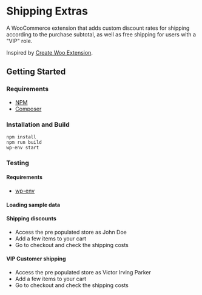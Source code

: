 # Shipping Extras

A WooCommerce extension that adds custom discount rates for shipping according to the purchase subtotal, as well as free shipping for users with a "VIP" role.

Inspired by [Create Woo Extension](https://github.com/woocommerce/woocommerce/blob/trunk/packages/js/create-woo-extension/README.md).


## Getting Started

### Requirements

-   [NPM](https://www.npmjs.com/)
-   [Composer](https://getcomposer.org/download/)

### Installation and Build

```
npm install
npm run build
wp-env start
```

### Testing

#### Requirements

-   [wp-env](https://developer.wordpress.org/block-editor/reference-guides/packages/packages-env/)

#### Loading sample data

#### Shipping discounts

- Access the pre populated store as John Doe
- Add a few items to your cart
- Go to checkout and check the shipping costs

#### VIP Customer shipping

- Access the pre populated store as Victor Irving Parker
- Add a few items to your cart
- Go to checkout and check the shipping costs
